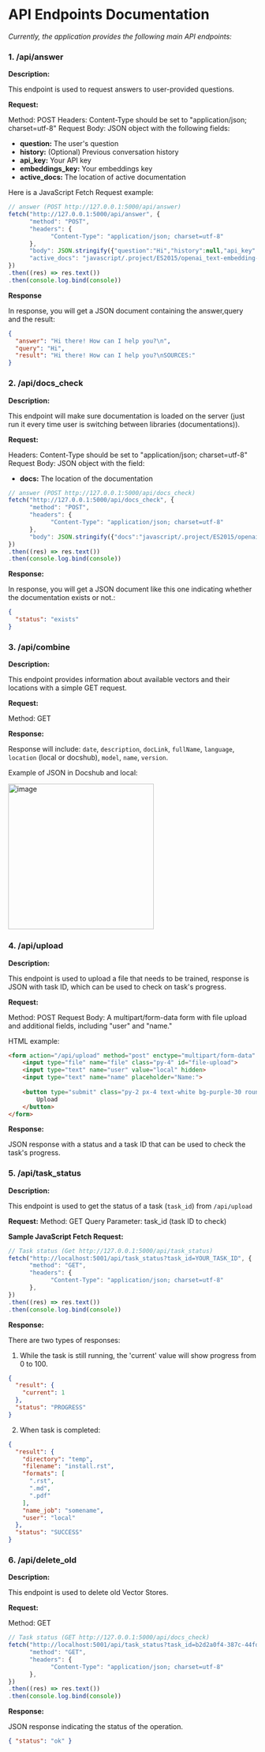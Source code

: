# API Endpoints Documentation

*Currently, the application provides the following main API endpoints:*


### 1. /api/answer 
**Description:**

This endpoint is used to request answers to user-provided questions.

**Request:**

Method: POST
Headers: Content-Type should be set to "application/json; charset=utf-8"
Request Body: JSON object with the following fields:
* **question:** The user's question
* **history:** (Optional) Previous conversation history
* **api_key:** Your API key
* **embeddings_key:** Your embeddings key
* **active_docs:** The location of active documentation

Here is a JavaScript Fetch Request example:
```js
// answer (POST http://127.0.0.1:5000/api/answer)
fetch("http://127.0.0.1:5000/api/answer", {
      "method": "POST",
      "headers": {
            "Content-Type": "application/json; charset=utf-8"
      },
      "body": JSON.stringify({"question":"Hi","history":null,"api_key":"OPENAI_API_KEY","embeddings_key":"OPENAI_API_KEY",
      "active_docs": "javascript/.project/ES2015/openai_text-embedding-ada-002/"})
})
.then((res) => res.text())
.then(console.log.bind(console))
```

**Response**

In response, you will get a JSON document containing the answer,query and the result:
```json
{
  "answer": "Hi there! How can I help you?\n",
  "query": "Hi",
  "result": "Hi there! How can I help you?\nSOURCES:"
}
```

### 2. /api/docs_check

**Description:**

This endpoint will make sure documentation is loaded on the server (just run it every time user is switching between libraries (documentations)).

**Request:**

Headers: Content-Type should be set to "application/json; charset=utf-8"
Request Body: JSON object with the field:
* **docs:** The location of the documentation
```js
// answer (POST http://127.0.0.1:5000/api/docs_check)
fetch("http://127.0.0.1:5000/api/docs_check", {
      "method": "POST",
      "headers": {
            "Content-Type": "application/json; charset=utf-8"
      },
      "body": JSON.stringify({"docs":"javascript/.project/ES2015/openai_text-embedding-ada-002/"})
})
.then((res) => res.text())
.then(console.log.bind(console))
```

**Response:**

In response, you will get a JSON document like this one indicating whether the documentation exists or not.:
```json
{
  "status": "exists"
}
```


### 3. /api/combine
**Description:**

This endpoint provides information about available vectors and their locations with a simple GET request.

**Request:**

Method: GET

**Response:**

Response will include:
`date`, `description`, `docLink`, `fullName`, `language`, `location` (local or docshub), `model`, `name`, `version`.


Example of JSON in Docshub and local:

<img width="295" alt="image" src="https://user-images.githubusercontent.com/15183589/224714085-f09f51a4-7a9a-4efb-bd39-798029bb4273.png">


### 4. /api/upload
**Description:**

This endpoint is used to upload a file that needs to be trained, response is JSON with task ID, which can be used to check on task's progress.

**Request:**

Method: POST
Request Body: A multipart/form-data form with file upload and additional fields, including "user" and "name."

HTML example:

```html
<form action="/api/upload" method="post" enctype="multipart/form-data" class="mt-2">
    <input type="file" name="file" class="py-4" id="file-upload">
    <input type="text" name="user" value="local" hidden>
    <input type="text" name="name" placeholder="Name:">
    
    <button type="submit" class="py-2 px-4 text-white bg-purple-30 rounded-md hover:bg-purple-30 focus:outline-none focus:ring-2 focus:ring-offset-2 focus:ring-purple-30">
        Upload
    </button>
</form>
```

**Response:**

JSON response with a status and a task ID that can be used to check the task's progress.


### 5. /api/task_status
**Description:**

This endpoint is used to get the status of a task (`task_id`) from `/api/upload`

**Request:**
Method: GET
Query Parameter: task_id (task ID to check)

**Sample JavaScript Fetch Request:**
```js
// Task status (Get http://127.0.0.1:5000/api/task_status)
fetch("http://localhost:5001/api/task_status?task_id=YOUR_TASK_ID", {
      "method": "GET",
      "headers": {
            "Content-Type": "application/json; charset=utf-8"
      },
})
.then((res) => res.text())
.then(console.log.bind(console))
```

**Response:**

There are two types of responses:

1. While the task is still running, the 'current' value will show progress from 0 to 100.

```json
{
  "result": {
    "current": 1
  },
  "status": "PROGRESS"
}
```

2. When task is completed:
```json
{
  "result": {
    "directory": "temp",
    "filename": "install.rst",
    "formats": [
      ".rst",
      ".md",
      ".pdf"
    ],
    "name_job": "somename",
    "user": "local"
  },
  "status": "SUCCESS"
}
```

### 6. /api/delete_old
**Description:**

This endpoint is used to delete old Vector Stores.

**Request:**

Method: GET
```js
// Task status (GET http://127.0.0.1:5000/api/docs_check)
fetch("http://localhost:5001/api/task_status?task_id=b2d2a0f4-387c-44fd-a443-e4fe2e7454d1", {
      "method": "GET",
      "headers": {
            "Content-Type": "application/json; charset=utf-8"
      },
})
.then((res) => res.text())
.then(console.log.bind(console))

```
**Response:**

JSON response indicating the status of the operation.
```json
{ "status": "ok" }
```
